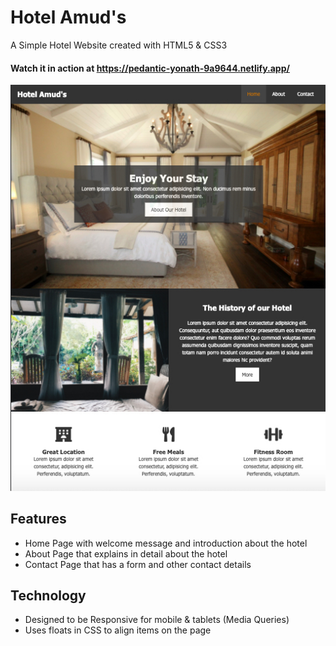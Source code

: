 # Hotel Amud's
A Simple Hotel Website created with HTML5 &amp; CSS3

#### Watch it in action at https://pedantic-yonath-9a9644.netlify.app/

![Hotel Amud's](screenshot.jpg)

## Features
- Home Page with welcome message and introduction about the hotel
- About Page that explains in detail about the hotel
- Contact Page that has a form and other contact details

## Technology
- Designed to be Responsive for mobile & tablets (Media Queries)
- Uses floats in CSS to align items on the page
